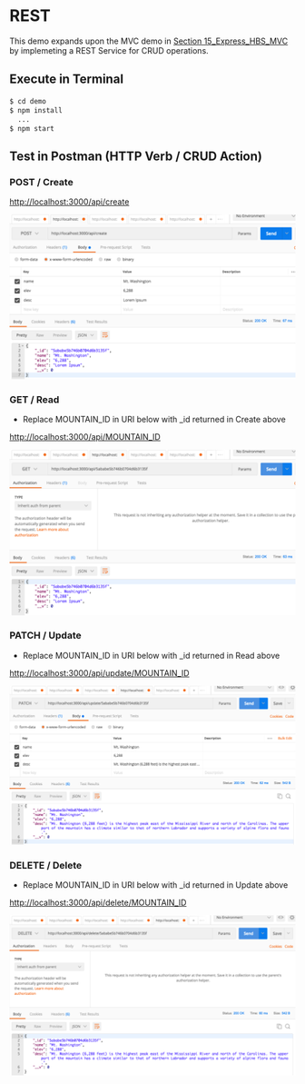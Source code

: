 # REST
This demo expands upon the MVC demo in [Section 15_Express_HBS_MVC](https://github.com/RobertFrenette/E-31_Spring_2018/tree/master/15_Express_HBS_MVC) 
by implemeting a REST Service for CRUD operations.

## Execute in Terminal
```
$ cd demo
$ npm install
  ...
$ npm start
```

## Test in Postman (HTTP Verb / CRUD Action)

### POST / Create
[http://localhost:3000/api/create](http://localhost:3000/api/create)

![Create](img/create.png?raw=true "Create")


### GET / Read
+ Replace MOUNTAIN_ID in URI below with _id returned in Create above

[http://localhost:3000/api/MOUNTAIN_ID](http://localhost:3000/api/MOUNTAIN_ID)

![Read](img/read.png?raw=true "Read")


### PATCH / Update
+ Replace MOUNTAIN_ID in URI below with _id returned in Read above

[http://localhost:3000/api/update/MOUNTAIN_ID](http://localhost:3000/api/update/MOUNTAIN_ID)

![Update](img/update.png?raw=true "Update")


### DELETE / Delete
+ Replace MOUNTAIN_ID in URI below with _id returned in Update above

[http://localhost:3000/api/delete/MOUNTAIN_ID](http://localhost:3000/api/delete/MOUNTAIN_ID)

![Delete](img/delete.png?raw=true "Delete")
